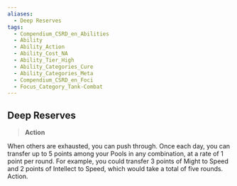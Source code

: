 ```yaml
---
aliases:
  - Deep Reserves
tags:
  - Compendium_CSRD_en_Abilities
  - Ability
  - Ability_Action
  - Ability_Cost_NA
  - Ability_Tier_High
  - Ability_Categories_Cure
  - Ability_Categories_Meta
  - Compendium_CSRD_en_Foci
  - Focus_Category_Tank-Combat
---
```

  
    
## Deep Reserves    
>**Action**  
    
When others are exhausted, you can push through. Once each day, you can transfer up to 5 points among your Pools in any combination, at a rate of 1 point per round. For example, you could transfer 3 points of Might to Speed and 2 points of Intellect to Speed, which would take a total of five rounds. Action.